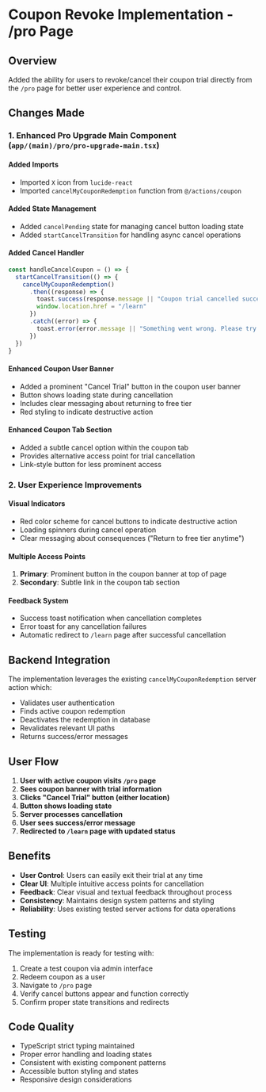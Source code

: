 # Coupon Revoke Implementation - /pro Page

## Overview

Added the ability for users to revoke/cancel their coupon trial directly from the `/pro` page for better user experience and control.

## Changes Made

### 1. Enhanced Pro Upgrade Main Component (`app/(main)/pro/pro-upgrade-main.tsx`)

#### Added Imports

- Imported `X` icon from `lucide-react`
- Imported `cancelMyCouponRedemption` function from `@/actions/coupon`

#### Added State Management

- Added `cancelPending` state for managing cancel button loading state
- Added `startCancelTransition` for handling async cancel operations

#### Added Cancel Handler

```typescript
const handleCancelCoupon = () => {
  startCancelTransition(() => {
    cancelMyCouponRedemption()
      .then((response) => {
        toast.success(response.message || "Coupon trial cancelled successfully!")
        window.location.href = "/learn"
      })
      .catch((error) => {
        toast.error(error.message || "Something went wrong. Please try again.")
      })
  })
}
```

#### Enhanced Coupon User Banner

- Added a prominent "Cancel Trial" button in the coupon user banner
- Button shows loading state during cancellation
- Includes clear messaging about returning to free tier
- Red styling to indicate destructive action

#### Enhanced Coupon Tab Section

- Added a subtle cancel option within the coupon tab
- Provides alternative access point for trial cancellation
- Link-style button for less prominent access

### 2. User Experience Improvements

#### Visual Indicators

- Red color scheme for cancel buttons to indicate destructive action
- Loading spinners during cancel operation
- Clear messaging about consequences ("Return to free tier anytime")

#### Multiple Access Points

1. **Primary**: Prominent button in the coupon banner at top of page
2. **Secondary**: Subtle link in the coupon tab section

#### Feedback System

- Success toast notification when cancellation completes
- Error toast for any cancellation failures
- Automatic redirect to `/learn` page after successful cancellation

## Backend Integration

The implementation leverages the existing `cancelMyCouponRedemption` server action which:

- Validates user authentication
- Finds active coupon redemption
- Deactivates the redemption in database
- Revalidates relevant UI paths
- Returns success/error messages

## User Flow

1. **User with active coupon visits `/pro` page**
2. **Sees coupon banner with trial information**
3. **Clicks "Cancel Trial" button (either location)**
4. **Button shows loading state**
5. **Server processes cancellation**
6. **User sees success/error message**
7. **Redirected to `/learn` page with updated status**

## Benefits

- **User Control**: Users can easily exit their trial at any time
- **Clear UI**: Multiple intuitive access points for cancellation
- **Feedback**: Clear visual and textual feedback throughout process
- **Consistency**: Maintains design system patterns and styling
- **Reliability**: Uses existing tested server actions for data operations

## Testing

The implementation is ready for testing with:

1. Create a test coupon via admin interface
2. Redeem coupon as a user
3. Navigate to `/pro` page
4. Verify cancel buttons appear and function correctly
5. Confirm proper state transitions and redirects

## Code Quality

- TypeScript strict typing maintained
- Proper error handling and loading states
- Consistent with existing component patterns
- Accessible button styling and states
- Responsive design considerations
